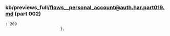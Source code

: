 ### kb/previews_full/flows__personal_account@auth.har.part019.md (part 002)

```md
: 209
                        },
                      
```

```

